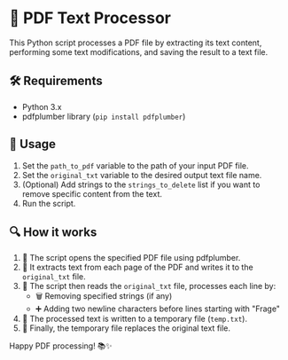 # 📄 PDF Text Processor

This Python script processes a PDF file by extracting its text content, performing some text modifications, and saving the result to a text file.

## 🛠️ Requirements

- Python 3.x
- pdfplumber library (`pip install pdfplumber`)

## 🚀 Usage

1. Set the `path_to_pdf` variable to the path of your input PDF file.
2. Set the `original_txt` variable to the desired output text file name.
3. (Optional) Add strings to the `strings_to_delete` list if you want to remove specific content from the text.
4. Run the script.

## 🔍 How it works

1. 📂 The script opens the specified PDF file using pdfplumber.
2. 📝 It extracts text from each page of the PDF and writes it to the `original_txt` file.
3. 🔄 The script then reads the `original_txt` file, processes each line by:
   - 🗑️ Removing specified strings (if any)
   - ➕ Adding two newline characters before lines starting with "Frage"
4. 💾 The processed text is written to a temporary file (`temp.txt`).
5. 🔁 Finally, the temporary file replaces the original text file.


Happy PDF processing! 📚✨